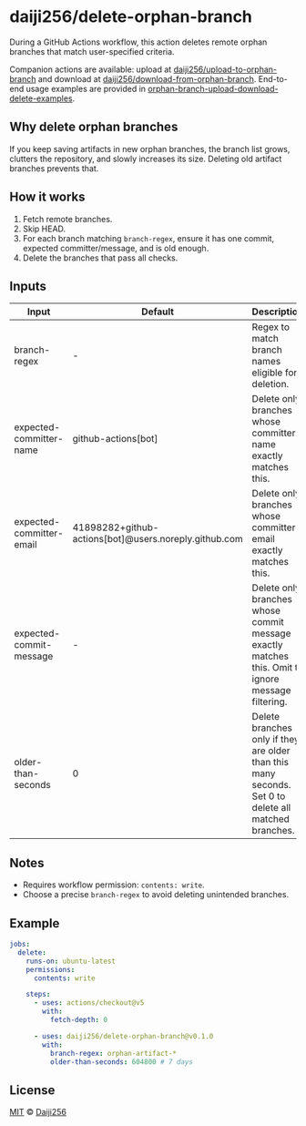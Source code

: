 # daiji256/delete-orphan-branch

During a GitHub Actions workflow, this action deletes remote orphan branches that match user-specified criteria.

Companion actions are available: upload at [daiji256/upload-to-orphan-branch](https://github.com/Daiji256/upload-to-orphan-branch) and download at [daiji256/download-from-orphan-branch](https://github.com/Daiji256/download-from-orphan-branch). End-to-end usage examples are provided in [orphan-branch-upload-download-delete-examples](https://github.com/Daiji256/orphan-branch-upload-download-delete-examples).

## Why delete orphan branches

If you keep saving artifacts in new orphan branches, the branch list grows, clutters the repository, and slowly increases its size. Deleting old artifact branches prevents that.

## How it works

1. Fetch remote branches.
2. Skip HEAD.
3. For each branch matching `branch-regex`, ensure it has one commit, expected committer/message, and is old enough.
4. Delete the branches that pass all checks.

## Inputs

| Input                    | Default                                               | Description                                                                                          |
| ------------------------ | ----------------------------------------------------- | ---------------------------------------------------------------------------------------------------- |
| branch-regex             | -                                                     | Regex to match branch names eligible for deletion.                                                   |
| expected-committer-name  | github-actions[bot]                                   | Delete only branches whose committer name exactly matches this.                                      |
| expected-committer-email | 41898282+github-actions[bot]@users.noreply.github.com | Delete only branches whose committer email exactly matches this.                                     |
| expected-commit-message  | -                                                     | Delete only branches whose commit message exactly matches this. Omit to ignore message filtering.    |
| older-than-seconds       | 0                                                     | Delete branches only if they are older than this many seconds. Set 0 to delete all matched branches. |

## Notes

- Requires workflow permission: `contents: write`.
- Choose a precise `branch-regex` to avoid deleting unintended branches.

## Example

```yaml
jobs:
  delete:
    runs-on: ubuntu-latest
    permissions:
      contents: write

    steps:
      - uses: actions/checkout@v5
        with:
          fetch-depth: 0

      - uses: daiji256/delete-orphan-branch@v0.1.0
        with:
          branch-regex: orphan-artifact-*
          older-than-seconds: 604800 # 7 days
```

## License

[MIT](LICENSE) © [Daiji256](https://github.com/Daiji256)
